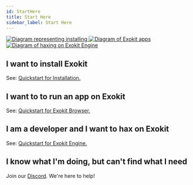 ```yaml
---
id: StartHere 
title: Start Here 
sidebar_label: Start Here 
---
```


 <a href="/docs/Install.html">
   <img src="https://cdn.rawgit.com/webmixedreality/webmr-docs/media-upload/website/static/media/exokitmediacopy/Install2.jpg" alt="Diagram representing installing"/>
 </a>
 <a href="/docs/browserReality.html">
   <img src="https://cdn.rawgit.com/webmixedreality/webmr-docs/media-upload/website/static/media/exokitmediacopy/usingexokitbrowser.jpg" alt="Diagram of Exokit apps"/>
 </a>
 <a href="/docs/workExokitEngine.html">
   <img src="https://cdn.rawgit.com/webmixedreality/webmr-docs/media-upload/website/static/media/exokitmediacopy/HaxingExokit.jpg" alt="Diagram of haxing on Exokit Engine"/>
 </a>

## I want to install Exokit

See: [Quickstart for Installation.](Install.md)

## I want to to run an app on Exokit

See: [Quickstart for Exokit Browser.](browserReality.md) 

## I am a developer and I want to hax on Exokit

See: [Quickstart for Exokit Engine.](workExokitEngine.md) 

## I know what I'm doing, but can't find what I need

Join our [Discord](https://discordapp.com/invite/Apk6cZN). We're here to help!




